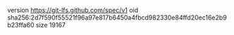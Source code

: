 version https://git-lfs.github.com/spec/v1
oid sha256:2d7f590f55521f96a97e817b6450a4fbcd982330e84ffd20ec16e2b9b23ffa60
size 19167

